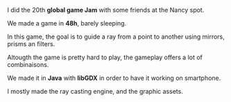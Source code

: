 I did the 20th __global game Jam__ with some friends at the Nancy spot.

We made a game in __48h__, barely sleeping.

In this game, the goal is to guide a ray from a point to another using mirrors, prisms an filters.

Altougth the game is pretty hard to play, the gameplay offers a lot of combinaisons. 


We made it in __Java__ with __libGDX__ in order to have it working on smartphone.

I mostly made the ray casting engine, and the graphic assets.


